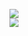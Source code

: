 [![](https://img.shields.io/badge/Made%20With-Github%20Spray-lightgrey.svg?style=for-the-badge&logo=github)](https://github.com/Annihil/github-spray#23650)  
[![](https://i.imgur.com/2DrTn0Z.gif)](https://github.com/Annihil/github-spray)